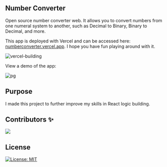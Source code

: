 ## Number Converter

Open source number converter web. It allows you to convert numbers from one numeral system to another, such as Decimal to Binary, Binary to Decimal, and more. 

This app is deployed with Vercel and can be accessed here: [numberconverter.vercel.app](https://numberconverter.vercel.app). I hope you have fun playing around with it.

![vercel-building](https://user-images.githubusercontent.com/94834060/202710082-c4561c0b-da58-4a0b-9e48-a695d92aaf82.png)

View a demo of the app:

![pg](https://user-images.githubusercontent.com/94834060/202711585-3325061a-46d1-47a0-985c-fa7d0b715077.png)

## Purpose
I made this project to further improve my skills in React logic building.

## Contributors ✨

<a href="https://github.com/Ukhang/Number-converter/graphs/contributors">
  <img src="https://contrib.rocks/image?repo=Ukhang/Number-converter" />
</a>

## License
 [![License: MIT](https://img.shields.io/badge/License-MIT-yellow.svg)]([https://opensource.org/licenses/MIT](https://github.com/Ukhang/Number-converter/blob/main/LICENSE))
